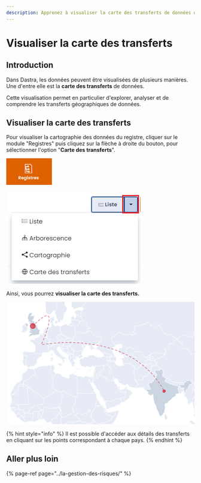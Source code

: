 ```yaml
---
description: Apprenez à visualiser la carte des transferts de données dans Dastra.
---
```


# Visualiser la carte des transferts

## Introduction

Dans Dastra, les données peuvent être visualisées de plusieurs manières. Une d'entre elle est la **carte des transferts** de données.

Cette visualisation permet en particulier d'explorer, analyser et de comprendre les transferts géographiques de données.

## Visualiser la carte des transferts

Pour visualiser la cartographie des données du registre, cliquer sur le module "Registres" puis  cliquez sur la flèche à droite du bouton, pour sélectionner l'option "**Carte des transferts**".



![Module &quot;Registres&quot;](../../.gitbook/assets/image%20%28208%29.png)

![Fl&#xE8;che &#xE0; droite du bouton &amp; menu d&#xE9;roulant](../../.gitbook/assets/image%20%28203%29.png)

Ainsi, vous pourrez **visualiser la carte des transferts.**

![Exemple de transfert de donn&#xE9;es](../../.gitbook/assets/image%20%28199%29.png)

{% hint style="info" %}
Il est possible d'accéder aux détails des transferts en cliquant sur les points correspondant à chaque pays.
{% endhint %}

## Aller plus loin

{% page-ref page="../la-gestion-des-risques/" %}


